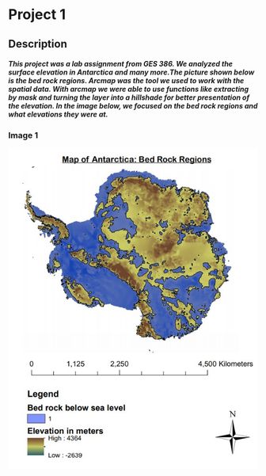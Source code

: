# Project 1
## Description
##### This project was a lab assignment from GES 386. We analyzed the surface elevation in Antarctica and many more.The picture shown below is the bed rock regions. Arcmap was the tool we used to work with the spatial data. With arcmap we were able to use functions like extracting by mask and turning the layer into a hillshade for better presentation of the elevation. In the image below, we focused on the bed rock regions and what elevations they were at.

### Image 1
<img src="Lab8_Project(1).jpg?raw=true"/>
